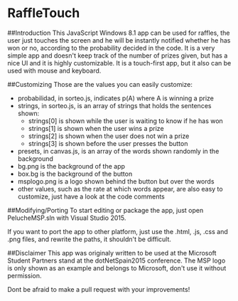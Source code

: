 # RaffleTouch
##Introduction
This JavaScript Windows 8.1 app can be used for raffles, the user just touches the screen and he will be instantly notified whether he has won or no, according to the probability decided in the code.
 It is a very simple app and doesn't keep track of the number of prizes given, but has a nice UI and it is highly customizable. It is a touch-first app, but it also can be used with mouse and keyboard.

##Customizing
Those are the values you can easily customize:
  - probabilidad, in sorteo.js, indicates p(A) where A is winning a prize
  - strings, in sorteo.js, is an array of strings that holds the sentences shown:
    - strings[0] is shown while the user is waiting to know if he has won
    - strings[1] is shown when the user wins a prize
    - strings[2] is shown when the user does not win a prize
    - strings[3] is shown before the user presses the button
  - presets, in canvas.js, is an array of the words shown randomly in the background
  - bg.png is the background of the app
  - box.bg is the background of the button
  - msplogo.png is a logo shown behind the button but over the words
  - other values, such as the rate at which words appear, are also easy to customize, just have a look at the code comments
  

##Modifying/Porting
To start editing or package the app, just open PelucheMSP.sln with Visual Studio 2015.

If you want to port the app to other platform, just use the .html, .js, .css and .png files, and rewrite the paths, it shouldn't be difficult.

##Disclaimer
This app was originaly written to be used at the Microsoft Student Partners stand at the dotNetSpain2015 conference. The MSP logo is only shown as an example and belongs to Microsoft, don't use it without permission.

Dont be afraid to make a pull request with your improvements!
